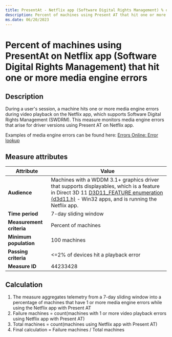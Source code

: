 ```yaml
---
title: PresentAt - Netflix app (Software Digital Rights Management) % of machines hitting one or more media engine errors
description: Percent of machines using Present AT that hit one or more media engine errors during video playback on the Netflix app, which supports Software Digital Rights Management (SWDRM). This measure monitors media engine errors that arise for driver versions using Present AT on Netflix app. 
ms.date: 06/20/2023
---
```


#  Percent of machines using PresentAt on Netflix app (Software Digital Rights Management) that hit one or more media engine errors

## Description

During a user's session, a machine hits one or more media engine errors during video playback on the Netflix app, which supports Software Digital Rights Management (SWDRM). This measure monitors media engine errors that arise for driver versions using Present AT on Netflix app.

Examples of media engine errors can be found here: [Errors Online: Error lookup](https://windowsinternalservices.azurewebsites.net)



## Measure attributes

| Attribute | Value |
|--|--|
| **Audience** | Machines with a WDDM 3.1+ graphics driver that supports displayables, which is a feature in Direct 3D 11  [D3D11_FEATURE enumeration (d3d11.h)](/windows/win32/api/d3d11/ne-d3d11-d3d11_feature) - Win32 apps, and is running the Netflix app. |
| **Time period** | 7-day sliding window |
| **Measurement criteria** | Percent of machines |
| **Minimum population** | 100 machines |
| **Passing criteria** | <=2% of devices hit a playback error|
| **Measure ID** | 44233428 |

## Calculation

1. The measure aggregates telemetry from a 7-day sliding window into a percentage of machines that have 1 or more media engine errors while using the Netflix app with Present AT
2. Failure machines = count(machines with 1 or more video playback errors using Netflix app with Present AT)
3. Total machines = count(machines using Netflix app with Present AT)
4. Final calculation = Failure machines / Total machines